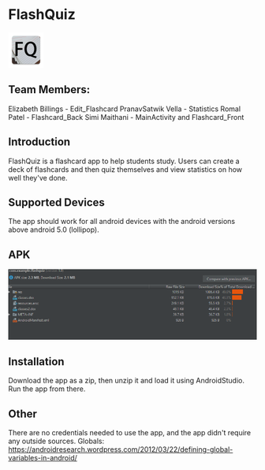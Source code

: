 # FlashQuiz 
![FlashQuiz icon](flashquiz_icon.png)

## Team Members:
Elizabeth Billings - Edit_Flashcard
PranavSatwik Vella - Statistics
Romal Patel - Flashcard_Back
Simi Maithani - MainActivity and Flashcard_Front

## Introduction
FlashQuiz is a flashcard app to help students study. Users can create a deck of flashcards and then quiz themselves and view statistics on how well they've done.

## Supported Devices
The app should work for all android devices with the android versions above android 5.0 (lollipop).

## APK 
![apk image](Capture.PNG)

## Installation
Download the app as a zip, then unzip it and load it using AndroidStudio. Run the app from there. 

## Other
There are no credentials needed to use the app, and the app didn't require any outside sources. 
Globals: https://androidresearch.wordpress.com/2012/03/22/defining-global-variables-in-android/
